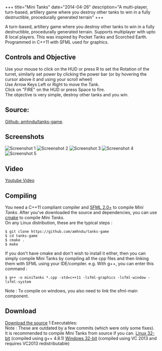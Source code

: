 +++
title="Mini Tanks"
date="2014-04-26"
description="A multi-player, turn-based, artillery game where you destroy other tanks to win in a fully destructible, procedurally generated terrain"
+++

A turn-based, artillery game where you destroy other tanks to win in a fully destructible, procedurally generated terrain. Supports multiplayer with upto 8 local players.
This was inspired by Pocket Tanks and Scorched Earth.
Programmed in C++11 with SFML used for graphics.

Controls and Objective
------------------------
Use your mouse to click on the HUD or press R to set the Rotation of the turret, similarly set power by clicking the power bar (or by hovering the cursor above it and using your scroll wheel)  
Use Arrow Keys Left or Right to move the Tank.  
Click on "FIRE" on the HUD or press Space to fire.  
The objective is very simple, destroy other tanks and you win.

Source:
------------------------
[Github: amhndu/tanks-game](https://github.com/amhndu/tanks-game).

Screenshots
------------------------
![Screenshot 1](http://amhndu.github.io/Projects/screenshots/tanks0.jpg)
![Screenshot 2](http://amhndu.github.io/Projects/screenshots/tanks1.jpg)
![Screenshot 3](http://amhndu.github.io/Projects/screenshots/tanks2.jpg)
![Screenshot 4](http://amhndu.github.io/Projects/screenshots/tanks3.jpg)
![Screenshot 5](http://amhndu.github.io/Projects/screenshots/tanks4.jpg)

Video
-------------------------
[Youtube Video](http://www.youtube.com/watch?v=YbG_ej2fQKE)

Compiling
--------------------------
You need a C++11 compliant compiler and [SFML 2.0+](http://sfml-dev.org) to compile *Mini Tanks*. After you've downloaded the source and dependencies, you can use [cmake](http://cmake.org) to compile *Mini Tanks*.  
On any Linux distribution, these are the typical steps :  
```
$ git clone https://github.com/amhndu/tanks-game
$ cd tanks-game
$ cmake .
$ make
```
If you don't have cmake and don't wish to install it either, then you can simply compile Mini Tanks by compiling all the cpp files and then linking them with SFML using your IDE/compiler. e.g. With g++, you can enter this command :
```
$ g++ -o miniTanks *.cpp -std=c++11 -lsfml-graphics -lsfml-window -lsfml-system
```
Note : To compile on windows, you also need to link the sfml-main component.

Download
--------------------------
[Download the source](https://github.com/amhndu/tanks-game/archive/master.zip)  1
Executables:  
Note : These are outdated by a few commits (which were only some fixes). It is recommended to compile Mini Tanks from source if you can.
[Linux 32-bit](https://www.dropbox.com/s/v4shlyt8j8odv4e/tanks-bin-linux32.tar.gz) (compiled using g++ 4.8.1)
[Windows 32-bit](https://www.dropbox.com/s/ixu8g65mszea4b4/tanks-bin-win32.zip) (compiled using VC 2013 and requires VC2013 redistributable)


